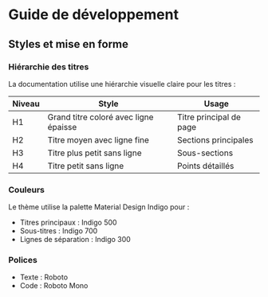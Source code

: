 # Guide de développement

## Styles et mise en forme

### Hiérarchie des titres

La documentation utilise une hiérarchie visuelle claire pour les titres :

| Niveau | Style | Usage |
|--------|-------|-------|
| H1 | Grand titre coloré avec ligne épaisse | Titre principal de page |
| H2 | Titre moyen avec ligne fine | Sections principales |
| H3 | Titre plus petit sans ligne | Sous-sections |
| H4 | Titre petit sans ligne | Points détaillés |

### Couleurs

Le thème utilise la palette Material Design Indigo pour :
- Titres principaux : Indigo 500
- Sous-titres : Indigo 700
- Lignes de séparation : Indigo 300

### Polices

- Texte : Roboto
- Code : Roboto Mono
